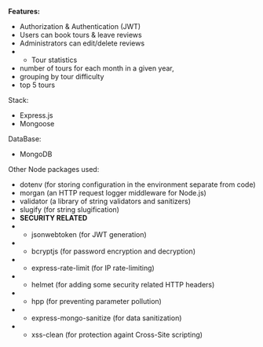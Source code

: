 **Features:**
- Authorization & Authentication (JWT)
- Users can book tours & leave reviews
- Administrators can edit/delete reviews
- - Tour statistics
-  number of tours for each month in a given year,
-  grouping by tour difficulty
-  top 5 tours

Stack:
- Express.js
- Mongoose

DataBase:
- MongoDB

Other Node packages used:
- dotenv (for storing configuration in the environment separate from code)
- morgan (an HTTP request logger middleware for Node.js)
- validator (a library of string validators and sanitizers)
- slugify (for string slugification)
-  **SECURITY RELATED**
- - jsonwebtoken (for JWT generation)
- - bcryptjs (for password encryption and decryption)
- - express-rate-limit (for IP rate-limiting)
- - helmet (for adding some security related HTTP headers)
- - hpp (for preventing parameter pollution)
- - express-mongo-sanitize (for data sanitization)
- - xss-clean (for protection againt Cross-Site scripting)

